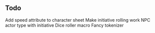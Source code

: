 ## Todo

Add speed attribute to character sheet
Make initiative rolling work
NPC actor type
  with initiative
Dice roller macro
Fancy tokenizer
